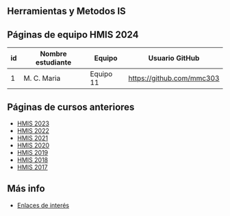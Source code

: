 ## Herramientas y Metodos IS

## Páginas de equipo HMIS 2024

id | Nombre estudiante  | Equipo | Usuario GitHub 
-- | ----------------- | ----------------- | ----------------- 
1	|	M. C. Maria 	|	Equipo 11	|	https://github.com/mmc303 


## Páginas de cursos anteriores
* [HMIS 2023](index2023.md)
* [HMIS 2022](index2022.md)
* [HMIS 2021](index2021.md)
* [HMIS 2020](index2020.md)
* [HMIS 2019](index2019.md)
* [HMIS 2018](index2018.md)
* [HMIS 2017](index2017.md)

## Más info
* [Enlaces de interés](enlaces.md)
